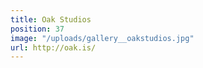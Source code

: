 ```yaml
---
title: Oak Studios
position: 37
image: "/uploads/gallery__oakstudios.jpg"
url: http://oak.is/
---
```


